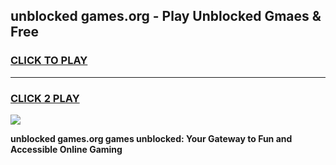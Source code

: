 
## unblocked games.org - Play Unblocked Gmaes & Free
<h3>
<a href="https://premium.freeplayer.one?title=unblocked_games.org&ref=19F">CLICK TO PLAY</a></h3>
<hr>

<h3>
<a href="https://premium.freeplayer.one?title=unblocked_games.org&ref=19F">CLICK 2 PLAY</a>
  
</h3>

<a href="https://premium.freeplayer.one?title=unblocked_games.org&ref=19F/"><img src="https://clearcache.store/games.png"></a>


**unblocked games.org games unblocked: Your Gateway to Fun and Accessible Online Gaming**

